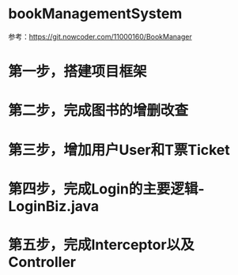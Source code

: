 # bookManagementSystem

参考：https://git.nowcoder.com/11000160/BookManager

# 第一步，搭建项目框架
# 第二步，完成图书的增删改查
# 第三步，增加用户User和T票Ticket
# 第四步，完成Login的主要逻辑-LoginBiz.java
# 第五步，完成Interceptor以及Controller
